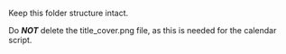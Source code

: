 Keep this folder structure intact.

Do ***NOT*** delete the title_cover.png file, as this is needed for the calendar script.
